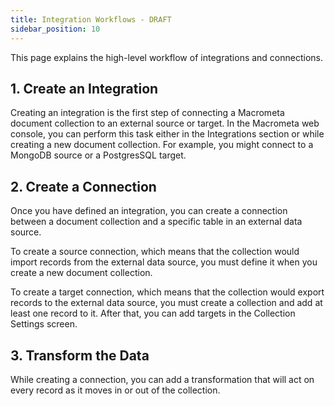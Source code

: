 ```yaml
---
title: Integration Workflows - DRAFT
sidebar_position: 10
---
```


This page explains the high-level workflow of integrations and connections.

## 1. Create an Integration

Creating an integration is the first step of connecting a Macrometa document collection to an external source or target. In the Macrometa web console, you can perform this task either in the Integrations section or while creating a new document collection. For example, you might connect to a MongoDB source or a PostgresSQL target.

## 2. Create a Connection

Once you have defined an integration, you can create a connection between a document collection and a specific table in an external data source.

To create a source connection, which means that the collection would import records from the external data source, you must define it when you create a new document collection.

To create a target connection, which means that the collection would export records to the external data source, you must create a collection and add at least one record to it. After that, you can add targets in the Collection Settings screen.

## 3. Transform the Data

While creating a connection, you can add a transformation that will act on every record as it moves in or out of the collection.
